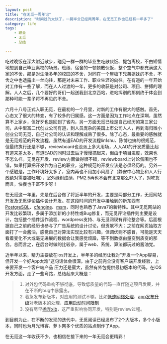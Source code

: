 ```yaml
---
layout: post
title: "在无觅一周年记"
description: "时间过的太快了，一晃毕业已经两周年，在无觅工作也已经有一年多了"
category: life
tags:
    - 职业
    - 无觅
    - 总结

---
```

   吃过晚饭在深大附近散步，碰见一群一群的毕业生吃散伙饭、提包离校，不由矫情地想到自己毕业离校的场景。班级、宿舍的一顿顿散伙饭，整个空气中都充满这大家的不舍，那是对生活多年的校园的不舍，对同在一个屋檐下兄弟姐妹的不舍，不舍之中也透露出一丝向往，那是对未来工作、职业生涯的向往。在有道的一年开始对工作有一些了解，而在人人过渡的一年，更多的收获是对公司、项目、拼搏的理解。人人之后，几个要好的哥们一起送我到北京西站，进站挥别的那刻终于体会到那种可能一辈子将不再见的不舍。

六月十八号正式入职无觅，在最初的一个月里，对新的工作有很大的感触。首先，心态又了很大的转变，有了较多的归属感。这一方面是因为工作地点在深圳，虽然算不上家乡，但好歹也是回到了省内，另一方面无觅已经是自己经历的第三家公司，从中型富二代创业公司有道，到人员庞杂的美国上市公司人人，再到海归微小创业公司无觅，自己对公司的认识和理解成熟了很多。除了心态，最重要的感触就是无觅规范的开发流程，虽然有道EAD的开发流程lin1shu、陈博也搞的很规范，但最终执行还是不够，reviewboard也没派上多大用场，人人AD的开发质量比起有道来差太多，有道EAD的同时过去后才慢慢搞起来，但由于项目进度，效果也不怎么样。无觅在开发、review方面做得很不错，reviewboard上讨论氛围也不错，如果打算把开发作为自己的职业，这种规范的开发应该是必须经历的。另外一个感触是，工作环境好太多了，室内再也不用加小风扇了（静安中心物业和人人行政绝对需要被吐嘲），室外绿树成荫，PM2.5再也不会有北京那么吓人了，对吃货而言，快餐也丰富不少呀！

在无觅这一年里，先是在后台做了将近半年的开发，主要是两部分工作，无觅网站开发及无觅评论插件设计开发。在这段时间的开发中接触到的新东西有 [PostgreSQL](https://www.postgresql.org)、[cfengine](https://cfengine.com)、[msm](https://code.google.com/p/memcached-session-manager/)，同时也熟悉了Java7的新特性。其中无觅网站的开发比较繁琐，多属于添加新的小特性或Bug修复，而无觅评论插件则主要是设计，包括整个插件运作流程、wordpress支持、与无觅网现有评论整合等。后面根据自己之前的经历也参与了广告系统的设计讨论，但贡献不大；之前在网页抽取方面打了一会酱油，感觉自己对算法实现比较有兴趣，但调优则不感冒，可能是天天看着变化不大或毫无进展的数据会让我感觉烦躁，等不到数据由量变到质变的那会。总而言之，在后台时做的比较杂，属于web、系统、算法都玩过的酱油党。

近半年以来，精力主要放在ios开发上，半年多的经历让我对"开发一个App容易，但开发一个好App太难"这句话体会很深。由于之前完全没有客户端开发经验，上来要开发一个客户端产品
压力还是蛮大，虽然有外包提供最初版本的代码。在iOS开发方面，走了一些弯路，总结起来大概是：
> 1. 对外包代码重构不够彻底，导致低质量的代码一直伴随这项目发展，并在不断的bug中暴露出。
> 2. 着急发布新版本，对应用的测试不够。比如[低速网络处理](https://ivoryxiong.org/devops/2013/05/24/ios_dev_handle_lossy_network/)、[app发布升级](https://ivoryxiong.org/devops/2013/02/17/ios_dev_summry_2/)对老版本的处理、[应用启动时间限制](https://ivoryxiong.org/devops/2013/06/17/ios-dev-bugs/)
> 3. 没有尽早[抛弃xib](https://ivoryxiong.org/devops/2013/04/10/ios_dev_refactor_and_thinking/)，这严重影响协同开发，特别是review过程。

到目前为止，在不断的发现的迭代中，无觅阅读已经发布了2个大版本，多个小版本，同时也为月光博客、萝卜网多个优质的站点制作了App。

在无觅这一年收获不少，也相信在接下来的一年无觅会更精彩！
